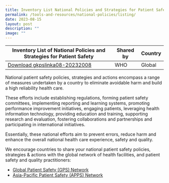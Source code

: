 ```yaml
---
title: Inventory List National Policies and Strategies for Patient Safety
permalink: /tools-and-resources/national-policies/listing/
date: 2023-08-15
layout: post
description: ""
image: ""
---
```

| Inventory List of National Policies and Strategies for Patient Safety | Shared by | Country |
| -------- | -------- | -------- |
| [Download gkpslinka08-20232008](/files/gkpslinka08-20232008_inventory%20list%20national%20policies%20and%20strategies%20for%20patient%20safety.pdf)  | WHO    | Global     |

National patient safety policies, strategies and actions encompass a range of measures undertaken by a country to eliminate avoidable harm and build a high reliability health care.

These efforts include establishing regulations, forming patient safety committees, implementing reporting and learning systems, promoting performance improvement initiatives, engaging patients, leveraging health information technology, providing education and training, supporting research and evaluation, fostering collaborations and partnerships and participating in international initiatives.

Essentially, these national efforts aim to prevent errors, reduce harm and enhance the overall national health care experience, safety and quality.  

We encourage countries to share your national patient safety policies, strategies & actions with the global network of health facilities, and patient safety and quality practitioners:
* [Global Patient Safety (GPS) Network](https://ezcollab.who.int/gpsn)
* [Asia-Pacific Patient Safety (APPS) Network](https://ezcollab.who.int/gpsn/apps)
